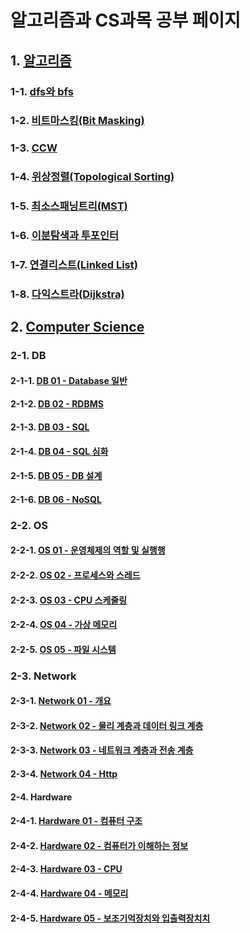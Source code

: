 # 알고리즘과 CS과목 공부 페이지

## 1. [알고리즘](./algorithm/)

### 1-1. [dfs와 bfs](./algorithm/dfsNbfs.md)

### 1-2. [비트마스킹(Bit Masking)](./algorithm/bitmasking.md)

### 1-3. [CCW](./algorithm/ccw.md)

### 1-4. [위상정렬(Topological Sorting)](./algorithm/topological_sorting.md)

### 1-5. [최소스패닝트리(MST)](./algorithm/mst.md)

### 1-6. [이분탐색과 투포인터](./algorithm/binary_search_and_two_pointer.md)

### 1-7. [연결리스트(Linked List)](./algorithm//linked_list.md)

### 1-8. [다익스트라(Dijkstra)](./algorithm/dijkstra.md)

## 2. [Computer Science](./ComputerScience/)

### 2-1. DB

#### 2-1-1. [DB 01 - Database 일반](./ComputerScience/db01.md)

#### 2-1-2. [DB 02 - RDBMS](./ComputerScience/db02.md)

#### 2-1-3. [DB 03 - SQL](./ComputerScience/db03.md)

#### 2-1-4. [DB 04 - SQL 심화](./ComputerScience/db04.md)

#### 2-1-5. [DB 05 - DB 설계](./ComputerScience/db05.md)

#### 2-1-6. [DB 06 - NoSQL](./ComputerScience/db06.md)

### 2-2. OS

#### 2-2-1. [OS 01 - 운영체제의 역할 및 실행행](./ComputerScience/os01.md)

#### 2-2-2. [OS 02 - 프로세스와 스레드](./ComputerScience/os02.md)

#### 2-2-3. [OS 03 - CPU 스케줄링](./ComputerScience/os03.md)

#### 2-2-4. [OS 04 - 가상 메모리](./ComputerScience/os04.md)

#### 2-2-5. [OS 05 - 파일 시스템](./ComputerScience/os05.md)

### 2-3. Network

#### 2-3-1. [Network 01 - 개요](./ComputerScience/network01.md)

#### 2-3-2. [Network 02 - 물리 계층과 데이터 링크 계층](./ComputerScience/network02.md)

#### 2-3-3. [Network 03 - 네트워크 계층과 전송 계층](./ComputerScience/network03.md)

#### 2-3-4. [Network 04 - Http](./ComputerScience/network04.md)

#### 2-4. Hardware

#### 2-4-1. [Hardware 01 - 컴퓨터 구조](./ComputerScience/hardware01.md)

#### 2-4-2. [Hardware 02 - 컴퓨터가 이해하는 정보](./ComputerScience/hardware02.md)

#### 2-4-3. [Hardware 03 - CPU](./ComputerScience/hardware03.md)

#### 2-4-4. [Hardware 04 - 메모리](./ComputerScience/hardware04.md)

#### 2-4-5. [Hardware 05 - 보조기억장치와 입출력장치치](./ComputerScience/hardware05.md)

